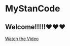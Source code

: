 # MyStanCode
## Welcome!!!!!❤️❤️❤️


[Watch the Video](https://www.youtube.com/playlist?app=desktop&list=PL6FWNwNPGCE56gP3lxhYPLoUbqE_unUiP)

